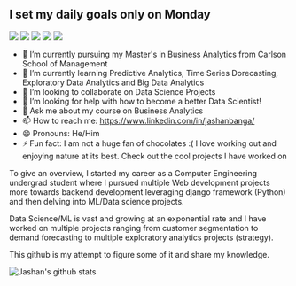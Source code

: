 
## I set my daily goals only on Monday
![](https://img.shields.io/badge/<TensorFlow>-informational?style=flat&logo=<LOGO_NAME>&logoColor=white&color=2bbc8a)
![](https://img.shields.io/badge/<XGB>-informational?style=flat&logo=<LOGO_NAME>&logoColor=white&color=2bbc8a)
![](https://img.shields.io/badge/<LGBM>-informational?style=flat&logo=<LOGO_NAME>&logoColor=white&color=2bbc8a)
![](https://img.shields.io/badge/<Forecasting>-informational?style=flat&logo=<LOGO_NAME>&logoColor=white&color=2bbc8a)
![](https://img.shields.io/badge/<Clustering>-informational?style=flat&logo=<LOGO_NAME>&logoColor=white&color=2bbc8a)


- 🔭 I’m currently pursuing my Master's in Business Analytics from Carlson School of Management
- 🌱 I’m currently learning Predictive Analytics, Time Series Dorecasting, Exploratory Data Analytics and Big Data Analytics
- 👯 I’m looking to collaborate on Data Science Projects
- 🤔 I’m looking for help with how to become a better Data Scientist!
- 💬 Ask me about my course on Business Analytics
- 📫 How to reach me: https://www.linkedin.com/in/jashanbanga/
- 😄 Pronouns: He/Him
- ⚡ Fun fact: I am not a huge fan of chocolates :( I love working out and enjoying nature at its best. Check out the cool projects I have worked on



To give an overview, I started my career as a Computer Engineering undergrad student where I pursued multiple Web development projects more towards backend development leveraging django framework (Python) and then delving into ML/Data science projects.

Data Science/ML is vast and growing at an exponential rate and I have worked on multiple projects ranging from customer segmentation to demand forecasting to multiple exploratory analytics projects (strategy).

This github is my attempt to figure some of it and share my knowledge.



![Jashan's github stats](https://github-readme-stats.vercel.app/api?username=jashanbanga&show_icons=true&theme=radical)

